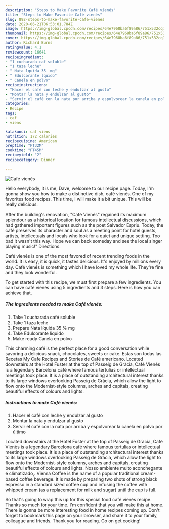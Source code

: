 ```yaml
---
description: "Steps to Make Favorite Café vienés"
title: "Steps to Make Favorite Café vienés"
slug: 892-steps-to-make-favorite-cafe-vienes
date: 2020-06-21T06:53:01.784Z
image: https://img-global.cpcdn.com/recipes/64e7968ba6f89a86/751x532cq70/cafe-vienes-foto-principal.jpg
thumbnail: https://img-global.cpcdn.com/recipes/64e7968ba6f89a86/751x532cq70/cafe-vienes-foto-principal.jpg
cover: https://img-global.cpcdn.com/recipes/64e7968ba6f89a86/751x532cq70/cafe-vienes-foto-principal.jpg
author: Richard Burns
ratingvalue: 4.1
reviewcount: 16641
recipeingredient:
- "1 cucharada caf soluble"
- "1 taza leche"
- " Nata lquida 35  mg"
- " Edulcorante lquido"
- " Canela en polvo"
recipeinstructions:
- "Hacer el café con leche y endulzar al gusto"
- "Montar la nata y endulzar al gusto"
- "Servir el café con la nata por arriba y espolvorear la canela en polvo por último"
categories:
- Recipe
tags:
- caf
- viens

katakunci: caf viens 
nutrition: 172 calories
recipecuisine: American
preptime: "PT32M"
cooktime: "PT45M"
recipeyield: "2"
recipecategory: Dinner

---
```



![Café vienés](https://img-global.cpcdn.com/recipes/64e7968ba6f89a86/751x532cq70/cafe-vienes-foto-principal.jpg)

Hello everybody, it is me, Dave, welcome to our recipe page. Today, I'm gonna show you how to make a distinctive dish, café vienés. One of my favorites food recipes. This time, I will make it a bit unique. This will be really delicious.

After the building&#39;s renovation, &#34;Café Vienés&#34; regained its maximum splendour as a historical location for famous intellectual discussions, which had gathered important figures such as the poet Salvador Espriu. Today, the café preserves its character and soul as a meeting point for hotel guests, artists, intellectuals and locals who look for a quiet and unique setting. Too bad it wasn&#39;t this way. Hope we can back someday and see the local singer playing music!&#34; Directions.

Café vienés is one of the most favored of recent trending foods in the world. It is easy, it is quick, it tastes delicious. It's enjoyed by millions every day. Café vienés is something which I have loved my whole life. They're fine and they look wonderful.


To get started with this recipe, we must first prepare a few ingredients. You can have café vienés using 5 ingredients and 3 steps. Here is how you can achieve that.

<!--inarticleads1-->

##### The ingredients needed to make Café vienés:

1. Take 1 cucharada café soluble
1. Take 1 taza leche
1. Prepare  Nata líquida 35 % mg
1. Take  Edulcorante líquido
1. Make ready  Canela en polvo


This charming café is the perfect place for a good conversation while savoring a delicious snack, chocolates, sweets or cake. Estas son todas las Recetas My Cafe Recipes and Stories de Café americano. Located downstairs at the Hotel Fuster at the top of Passeig de Gràcia, Cafè Vienès is a legendary Barcelona café where famous tertulias or intellectual meetings took place. It is a place of outstanding architectural interest thanks to its large windows overlooking Passeig de Gràcia, which allow the light to flow onto the Modernist-style columns, arches and capitals, creating beautiful effects of colours and lights. 

<!--inarticleads2-->

##### Instructions to make Café vienés:

1. Hacer el café con leche y endulzar al gusto
1. Montar la nata y endulzar al gusto
1. Servir el café con la nata por arriba y espolvorear la canela en polvo por último


Located downstairs at the Hotel Fuster at the top of Passeig de Gràcia, Cafè Vienès is a legendary Barcelona café where famous tertulias or intellectual meetings took place. It is a place of outstanding architectural interest thanks to its large windows overlooking Passeig de Gràcia, which allow the light to flow onto the Modernist-style columns, arches and capitals, creating beautiful effects of colours and lights. Nosso ambiente muito aconchegante é climatizado,. Vienna Coffee is the name of a popular traditional cream-based coffee beverage. It is made by preparing two shots of strong black espresso in a standard sized coffee cup and infusing the coffee with whipped cream (as a replacement for milk and sugar) until the cup is full. 

So that's going to wrap this up for this special food café vienés recipe. Thanks so much for your time. I'm confident that you will make this at home. There is gonna be more interesting food in home recipes coming up. Don't forget to bookmark this page on your browser, and share it to your family, colleague and friends. Thank you for reading. Go on get cooking!
